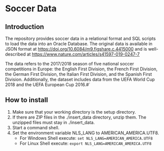 # Soccer Data
## Introduction
The repository provides soccer data in a relational format and SQL scripts to load the data into an Oracle Database. 
The original data is available in JSON format at https://doi.org/10.6084/m9.figshare.c.4415000  and is well-described at https://www.nature.com/articles/s41597-019-0247-7

The data refers to the 2017/2018 season of five national soccer competitions in Europe: the English First Division, the French First Division, the German First Division, the Italian First Division, and the Spanish First Division. Additionally, the dataset includes data from the UEFA World Cup 2018 and the UEFA European Cup 2016.#´

## How to install
  1. Make sure that your working directory is the setup directory.
  2. If there are ZIP files in the  ./insert_data directory, unzip them. The unzipped files must stay in ./insert_data.
  3. Start a command shell.
  4. Set the environment variable NLS_LANG to AMERICAN_AMERICA.UTF8.
       -  For Windows Shell execute: `set NLS_LANG=AMERICAN_AMERICA.UTF8`
       -  For Linux Shell execute:   `export NLS_LANG=AMERICAN_AMERICA.UTF8`

